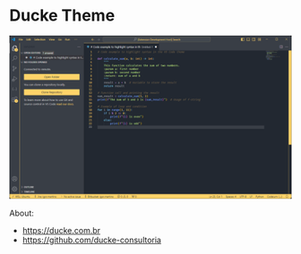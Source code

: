 # Ducke Theme

![Preview](images/preview.png)

About:
* https://ducke.com.br
* https://github.com/ducke-consultoria